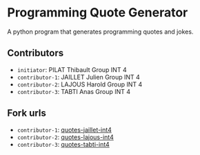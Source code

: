 # Programming Quote Generator

A python program that generates programming quotes and jokes.

## Contributors
- `initiator`: PILAT Thibault Group INT 4
- `contributor-1`: JAILLET Julien Group INT 4
- `contributor-2`: LAJOUS Harold Group INT 4
- `contributor-3`: TABTI Anas Group INT 4

## Fork urls
- `contributor-1`: [quotes-jaillet-int4](https://github.com/Brmstone/quotes-jaillet-int4/tree/main)
- `contributor-2`: [quotes-lajous-int4](https://github.com/Lajous-Harold/quotes-lajous-int4)
- `contributor-3`: [quotes-tabti-int4]()

